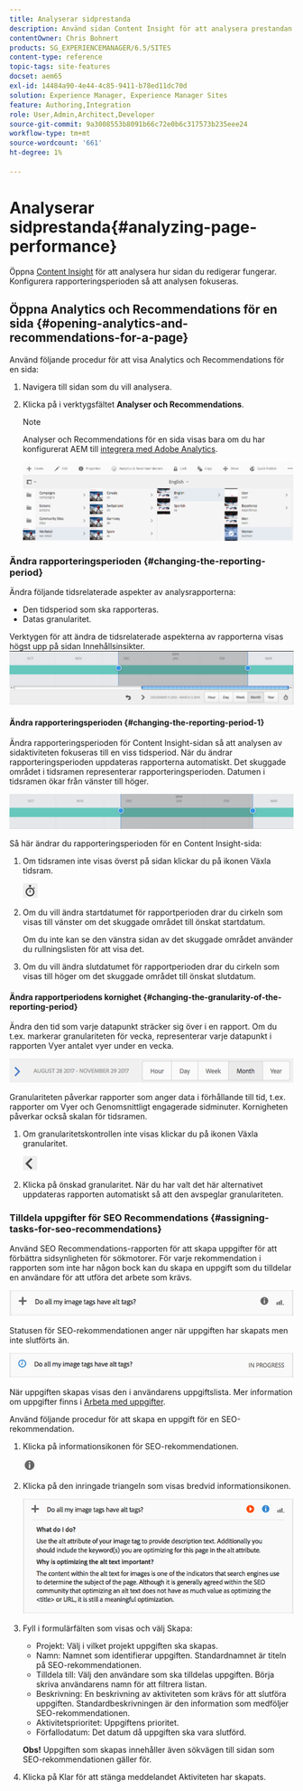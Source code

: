 ```yaml
---
title: Analyserar sidprestanda
description: Använd sidan Content Insight för att analysera prestandan för sidan som du redigerar
contentOwner: Chris Bohnert
products: SG_EXPERIENCEMANAGER/6.5/SITES
content-type: reference
topic-tags: site-features
docset: aem65
exl-id: 14484a90-4e44-4c85-9411-b78ed11dc70d
solution: Experience Manager, Experience Manager Sites
feature: Authoring,Integration
role: User,Admin,Architect,Developer
source-git-commit: 9a3008553b8091b66c72e0b6c317573b235eee24
workflow-type: tm+mt
source-wordcount: '661'
ht-degree: 1%

---
```


# Analyserar sidprestanda{#analyzing-page-performance}

Öppna [Content Insight](/help/sites-authoring/content-insights.md) för att analysera hur sidan du redigerar fungerar. Konfigurera rapporteringsperioden så att analysen fokuseras.

## Öppna Analytics och Recommendations för en sida {#opening-analytics-and-recommendations-for-a-page}

Använd följande procedur för att visa Analytics och Recommendations för en sida:

1. Navigera till sidan som du vill analysera.
1. Klicka på i verktygsfältet **Analyser och Recommendations**.

   >[!NOTE]
   >
   >Analyser och Recommendations för en sida visas bara om du har konfigurerat AEM till [integrera med Adobe Analytics](/help/sites-administering/adobeanalytics-connect.md).

   ![screen-shot_2019-03-05at115319](assets/screen-shot_2019-03-05at115319.png)

### Ändra rapporteringsperioden {#changing-the-reporting-period}

Ändra följande tidsrelaterade aspekter av analysrapporterna:

* Den tidsperiod som ska rapporteras.
* Datas granularitet.

Verktygen för att ändra de tidsrelaterade aspekterna av rapporterna visas högst upp på sidan Innehållsinsikter. ![chlimage_1-126](assets/chlimage_1-126.png)

#### Ändra rapporteringsperioden {#changing-the-reporting-period-1}

Ändra rapporteringsperioden för Content Insight-sidan så att analysen av sidaktiviteten fokuseras till en viss tidsperiod. När du ändrar rapporteringsperioden uppdateras rapporterna automatiskt. Det skuggade området i tidsramen representerar rapporteringsperioden. Datumen i tidsramen ökar från vänster till höger.

![chlimage_1-127](assets/chlimage_1-127.png)

Så här ändrar du rapporteringsperioden för en Content Insight-sida:

1. Om tidsramen inte visas överst på sidan klickar du på ikonen Växla tidsram.

   ![Växla tidsram](do-not-localize/chlimage_1-22.png)

1. Om du vill ändra startdatumet för rapportperioden drar du cirkeln som visas till vänster om det skuggade området till önskat startdatum.

   Om du inte kan se den vänstra sidan av det skuggade området använder du rullningslisten för att visa det.

1. Om du vill ändra slutdatumet för rapportperioden drar du cirkeln som visas till höger om det skuggade området till önskat slutdatum.

#### Ändra rapportperiodens kornighet {#changing-the-granularity-of-the-reporting-period}

Ändra den tid som varje datapunkt sträcker sig över i en rapport. Om du t.ex. markerar granulariteten för vecka, representerar varje datapunkt i rapporten Vyer antalet vyer under en vecka.

![screen_shot_2017-11-29at141001](assets/screen_shot_2017-11-29at141001.png)

Granulariteten påverkar rapporter som anger data i förhållande till tid, t.ex. rapporter om Vyer och Genomsnittligt engagerade sidminuter. Kornigheten påverkar också skalan för tidsramen.

1. Om granularitetskontrollen inte visas klickar du på ikonen Växla granularitet.

   ![chlimage_1-128](assets/chlimage_1-128.png)

1. Klicka på önskad granularitet. När du har valt det här alternativet uppdateras rapporten automatiskt så att den avspeglar granulariteten.

### Tilldela uppgifter för SEO Recommendations {#assigning-tasks-for-seo-recommendations}

Använd SEO Recommendations-rapporten för att skapa uppgifter för att förbättra sidsynligheten för sökmotorer. För varje rekommendation i rapporten som inte har någon bock kan du skapa en uppgift som du tilldelar en användare för att utföra det arbete som krävs.

![chlimage_1-129](assets/chlimage_1-129.png)

Statusen för SEO-rekommendationen anger när uppgiften har skapats men inte slutförts än.

![chlimage_1-130](assets/chlimage_1-130.png)

När uppgiften skapas visas den i användarens uppgiftslista. Mer information om uppgifter finns i [Arbeta med uppgifter](/help/sites-authoring/task-content.md).

Använd följande procedur för att skapa en uppgift för en SEO-rekommendation.

1. Klicka på informationsikonen för SEO-rekommendationen.

   ![Informationsikon](do-not-localize/chlimage_1-23.png)

1. Klicka på den inringade triangeln som visas bredvid informationsikonen.

   ![chlimage_1-131](assets/chlimage_1-131.png)

1. Fyll i formulärfälten som visas och välj Skapa:

   * Projekt: Välj i vilket projekt uppgiften ska skapas.
   * Namn: Namnet som identifierar uppgiften. Standardnamnet är titeln på SEO-rekommendationen.
   * Tilldela till: Välj den användare som ska tilldelas uppgiften. Börja skriva användarens namn för att filtrera listan.
   * Beskrivning: En beskrivning av aktiviteten som krävs för att slutföra uppgiften. Standardbeskrivningen är den information som medföljer SEO-rekommendationen.
   * Aktivitetsprioritet: Uppgiftens prioritet.
   * Förfallodatum: Det datum då uppgiften ska vara slutförd.

   **Obs!** Uppgiften som skapas innehåller även sökvägen till sidan som SEO-rekommendationen gäller för.

1. Klicka på Klar för att stänga meddelandet Aktiviteten har skapats.
